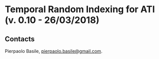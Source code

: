 Temporal Random Indexing for ATI (v. 0.10 - 26/03/2018)
==========================================================


Contacts
-----------
Pierpaolo Basile, pierpaolo.basile@gmail.com.
